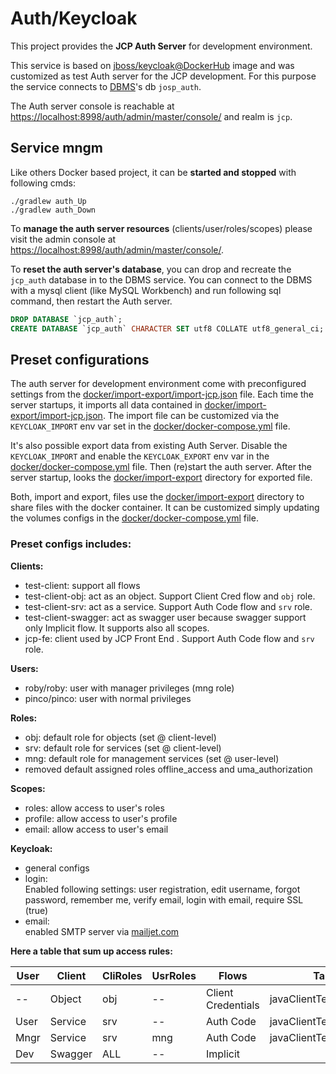# Auth/Keycloak

This project provides the **JCP Auth Server** for development environment.

This service is based on [jboss/keycloak@DockerHub](https://hub.docker.com/r/jboss/keycloak/)
image and was customized as test Auth server for the JCP development. For this
purpose the service connects to [DBMS](../../dbms/docs/README.md)'s db ```josp_auth```.

The Auth server console is reachable at [https://localhost:8998/auth/admin/master/console/]()
and realm is ```jcp```.

## Service mngm

Like others Docker based project, it can be **started and stopped** with following cmds:
```shell
./gradlew auth_Up
./gradlew auth_Down
```

To **manage the auth server resources** (clients/user/roles/scopes) please visit
the admin console at [https://localhost:8998/auth/admin/master/console/]().

To **reset the auth server's database**, you can drop and recreate the ```jcp_auth```
database in to the DBMS service. You can connect to the DBMS with a mysql client
(like MySQL Workbench) and run following sql command, then restart the Auth server.

```sql
DROP DATABASE `jcp_auth`;
CREATE DATABASE `jcp_auth` CHARACTER SET utf8 COLLATE utf8_general_ci;    // Charset not required from version 2.1
```

## Preset configurations

The auth server for development environment come with preconfigured settings
from the [docker/import-export/import-jcp.json]() file. Each time the server
startups, it imports all data contained in [docker/import-export/import-jcp.json]().
The import file can be customized via the ```KEYCLOAK_IMPORT``` env var set in the
[docker/docker-compose.yml]() file.
 
It's also possible export data from existing Auth Server. Disable the
```KEYCLOAK_IMPORT``` and enable the ```KEYCLOAK_EXPORT``` env var in the
[docker/docker-compose.yml]() file. Then (re)start the auth server.
After the server startup, looks the [docker/import-export]() directory
for exported file.

Both, import and export, files use the [docker/import-export]() directory
to share files with the docker container. It can be customized simply updating
the volumes configs in the [docker/docker-compose.yml]() file. 
 
### Preset configs includes:

**Clients:**
* test-client: support all flows
* test-client-obj: act as an object. Support Client Cred flow and ```obj``` role.
* test-client-srv: act as a service. Support Auth Code flow and ```srv``` role.
* test-client-swagger: act as swagger user because swagger support only Implicit flow. It supports also all scopes.
* jcp-fe: client used by JCP Front End [](../../../docs/jcpFE/README.md). Support Auth Code flow and ```srv``` role.

**Users:**
* roby/roby: user with manager privileges (mng role)
* pinco/pinco: user with normal privileges

**Roles:**
* obj: default role for objects (set @ client-level)
* srv: default role for services (set @ client-level)
* mng: default role for management services (set @ user-level)
* removed default assigned roles offline_access and uma_authorization

**Scopes:**
* roles: allow access to user's roles
* profile: allow access to user's profile
* email: allow access to user's email

**Keycloak:**
* general configs
* login:<br>
  Enabled following settings: user registration, edit username, forgot password, remember me, verify email,
  login with email, require SSL (true)
* email:<br>
  enabled SMTP server via [mailjet.com](https://app.mailjet.com/)

**Here a table that sum up access rules:**  

| User  | Client     | CliRoles | UsrRoles | Flows              | Task                  |
|-------|------------|----------|----------|--------------------|-----------------------|
| --    | Object     | obj      | --       | Client Credentials | javaClientTest_ObjRun |
| User  | Service    | srv      | --       | Auth Code          | javaClientTest_SrvRun |
| Mngr  | Service    | srv      | mng      | Auth Code          | javaClientTest_MngRun |
| Dev   | Swagger    | ALL      | --       | Implicit           |                       |
